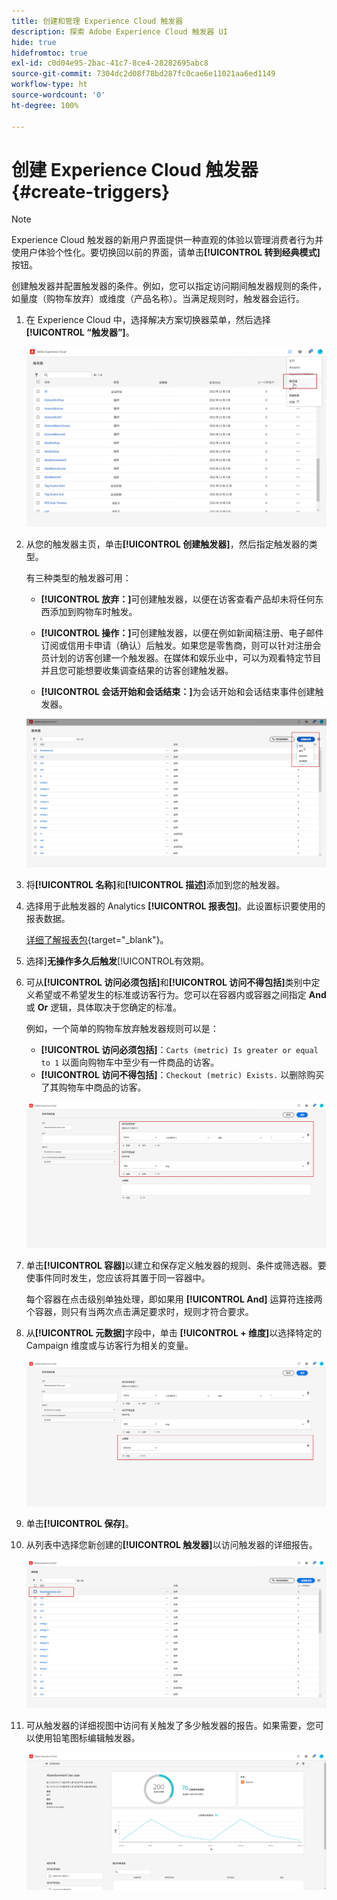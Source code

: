 ```yaml
---
title: 创建和管理 Experience Cloud 触发器
description: 探索 Adobe Experience Cloud 触发器 UI
hide: true
hidefromtoc: true
exl-id: c0d04e95-2bac-41c7-8ce4-28282695abc8
source-git-commit: 7304dc2d08f78bd287fc0cae6e11021aa6ed1149
workflow-type: ht
source-wordcount: '0'
ht-degree: 100%

---
```


# 创建 Experience Cloud 触发器 {#create-triggers}

>[!NOTE]
>
> Experience Cloud 触发器的新用户界面提供一种直观的体验以管理消费者行为并使用户体验个性化。要切换回以前的界面，请单击&#x200B;**[!UICONTROL 转到经典模式]**&#x200B;按钮。

创建触发器并配置触发器的条件。例如，您可以指定访问期间触发器规则的条件，如量度（购物车放弃）或维度（产品名称）。当满足规则时，触发器会运行。

1. 在 Experience Cloud 中，选择解决方案切换器菜单，然后选择&#x200B;**[!UICONTROL “触发器”]**。

   ![](assets/triggers_7.png)

1. 从您的触发器主页，单击&#x200B;**[!UICONTROL 创建触发器]**，然后指定触发器的类型。

   有三种类型的触发器可用：

   * **[!UICONTROL 放弃：]**&#x200B;可创建触发器，以便在访客查看产品却未将任何东西添加到购物车时触发。

   * **[!UICONTROL 操作：]**&#x200B;可创建触发器，以便在例如新闻稿注册、电子邮件订阅或信用卡申请（确认）后触发。如果您是零售商，则可以针对注册会员计划的访客创建一个触发器。在媒体和娱乐业中，可以为观看特定节目并且您可能想要收集调查结果的访客创建触发器。

   * **[!UICONTROL 会话开始和会话结束：]**&#x200B;为会话开始和会话结束事件创建触发器。

   ![](assets/triggers_1.png)

1. 将&#x200B;**[!UICONTROL 名称]**&#x200B;和&#x200B;**[!UICONTROL 描述]**&#x200B;添加到您的触发器。

1. 选择用于此触发器的 Analytics **[!UICONTROL 报表包]**。此设置标识要使用的报表数据。

   [详细了解报表包](https://experienceleague.adobe.com/docs/analytics/admin/admin-tools/manage-report-suites/c-new-report-suite/t-create-a-report-suite.html){target="_blank"}。

1. 选择&#x200B;]**无操作多久后触发**[!UICONTROL &#x200B;有效期。

1. 可从&#x200B;**[!UICONTROL 访问必须包括]**&#x200B;和&#x200B;**[!UICONTROL 访问不得包括]**&#x200B;类别中定义希望或不希望发生的标准或访客行为。您可以在容器内或容器之间指定 **And** 或 **Or** 逻辑，具体取决于您确定的标准。

   例如，一个简单的购物车放弃触发器规则可以是：

   * **[!UICONTROL 访问必须包括]**：`Carts (metric) Is greater or equal to 1` 以面向购物车中至少有一件商品的访客。
   * **[!UICONTROL 访问不得包括]**：`Checkout (metric) Exists.` 以删除购买了其购物车中商品的访客。

   ![](assets/triggers_2.png)

1. 单击&#x200B;**[!UICONTROL 容器]**&#x200B;以建立和保存定义触发器的规则、条件或筛选器。要使事件同时发生，您应该将其置于同一容器中。

   每个容器在点击级别单独处理，即如果用 **[!UICONTROL And]** 运算符连接两个容器，则只有当两次点击满足要求时，规则才符合要求。

1. 从&#x200B;**[!UICONTROL 元数据]**&#x200B;字段中，单击 **[!UICONTROL + 维度]**&#x200B;以选择特定的 Campaign 维度或与访客行为相关的变量。

   ![](assets/triggers_3.png)

1. 单击&#x200B;**[!UICONTROL 保存]**。

1. 从列表中选择您新创建的&#x200B;**[!UICONTROL 触发器]**&#x200B;以访问触发器的详细报告。

   ![](assets/triggers_4.png)

1. 可从触发器的详细视图中访问有关触发了多少触发器的报告。如果需要，您可以使用铅笔图标编辑触发器。

   ![](assets/triggers_5.png)
